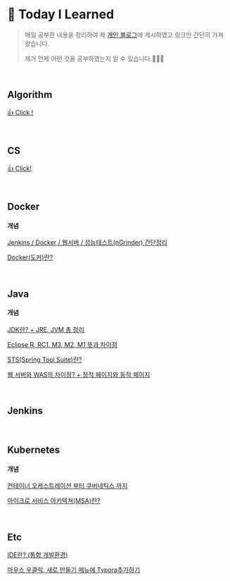 # 🎨 Today I Learned

> 매일 공부한 내용을 정리하여 제 [개인 블로그](https://pythontoomuchinformation.tistory.com/)에 게시하였고 링크만 간단히 가져왔습니다.
> 
> 제가 언제 어떤 것을 공부하였는지 알 수 있습니다.👩‍💻💦

<br>

## Algorithm

[👍 Click !](https://github.com/mymysuzy/TIL/tree/master/Algorithm)

<br>

## CS
[👍 Click!](https://github.com/mymysuzy/TIL/tree/master/CS)

<br>

## Docker

#### 개념

[Jenkins / Docker / 웹서버 / 성능테스트(nGrinder) 간단정리](https://pythontoomuchinformation.tistory.com/244)

[Docker(도커)란?](https://pythontoomuchinformation.tistory.com/283)

<br>

## Java

#### 개념

[JDK란? + JRE, JVM 총 정리](https://pythontoomuchinformation.tistory.com/277)

[Eclipse R, RC1, M3, M2, M1 뜻과 차이점](https://pythontoomuchinformation.tistory.com/278)

[STS(Spring Tool Suite)란?](https://pythontoomuchinformation.tistory.com/279)

[웹 서버와 WAS의 차이점? + 정적 페이지와 동적 페이지](https://pythontoomuchinformation.tistory.com/280)

<br>

## Jenkins

<br>

## Kubernetes

#### 개념

[컨테이너 오케스트레이션 부터 쿠버네틱스 까지](https://pythontoomuchinformation.tistory.com/284)

[마이크로 서비스 아키텍쳐(MSA)란?](https://pythontoomuchinformation.tistory.com/285?category=906431)

<br>

## Etc

[IDE란? (통합 개발환경)](https://pythontoomuchinformation.tistory.com/251)

[마우스 우클릭, 새로 만들기 메뉴에 Typora추가하기](https://pythontoomuchinformation.tistory.com/290?category=906431)
